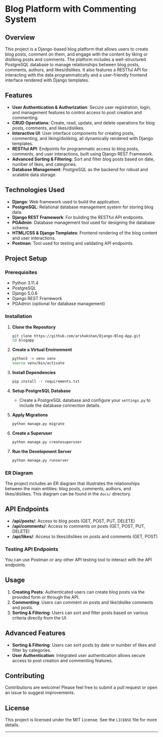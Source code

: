 # Blog Platform with Commenting System

## Overview

This project is a Django-based blog platform that allows users to create blog posts, comment on them, and engage with the content by liking or disliking posts and comments. The platform includes a well-structured PostgreSQL database to manage relationships between blog posts, comments, authors, and likes/dislikes. It also features a RESTful API for interacting with the data programmatically and a user-friendly frontend interface rendered with Django templates.

## Features

- **User Authentication & Authorization**: Secure user registration, login, and management features to control access to post creation and commenting.
- **CRUD Operations**: Create, read, update, and delete operations for blog posts, comments, and likes/dislikes.
- **Interactive UI**: User interface components for creating posts, commenting, and liking/disliking, all dynamically rendered with Django templates.
- **RESTful API**: Endpoints for programmatic access to blog posts, comments, and user interactions, built using Django REST Framework.
- **Advanced Sorting & Filtering**: Sort and filter blog posts based on date, number of likes, and categories.
- **Database Management**: PostgreSQL as the backend for robust and scalable data storage.

## Technologies Used

- **Django**: Web framework used to build the application.
- **PostgreSQL**: Relational database management system for storing blog data.
- **Django REST Framework**: For building the RESTful API endpoints.
- **PGAdmin**: Database management tool used for designing the database schema.
- **HTML/CSS & Django Templates**: Frontend rendering of the blog content and user interactions.
- **Postman**: Tool used for testing and validating API endpoints.

## Project Setup

### Prerequisites

- Python 3.11.4
- PostgreSQL
- Django 5.0.6
- Django REST Framework
- PGAdmin (optional for database management)

### Installation

1. **Clone the Repository**
   ```bash
   git clone https://github.com/arshakshan/Django-Blog-App.git
   cd blogapp
   ```

2. **Create a Virtual Environment**
   ```bash
   python3 -m venv venv
   source venv/bin/activate
   ```

3. **Install Dependencies**
   ```bash
   pip install -r requirements.txt
   ```

4. **Setup PostgreSQL Database**
   - Create a PostgreSQL database and configure your `settings.py` to include the database connection details.

5. **Apply Migrations**
   ```bash
   python manage.py migrate
   ```

6. **Create a Superuser**
   ```bash
   python manage.py createsuperuser
   ```

7. **Run the Development Server**
   ```bash
   python manage.py runserver
   ```

### ER Diagram

The project includes an ER diagram that illustrates the relationships between the main entities: blog posts, comments, authors, and likes/dislikes. This diagram can be found in the `docs/` directory.

## API Endpoints

- **/api/posts/**: Access to blog posts (GET, POST, PUT, DELETE)
- **/api/comments/**: Access to comments on posts (GET, POST, PUT, DELETE)
- **/api/likes/**: Access to likes/dislikes on posts and comments (GET, POST)

### Testing API Endpoints

You can use Postman or any other API testing tool to interact with the API endpoints.

## Usage

1. **Creating Posts**: Authenticated users can create blog posts via the provided form or through the API.
2. **Commenting**: Users can comment on posts and like/dislike comments and posts.
3. **Sorting & Filtering**: Users can sort and filter posts based on various criteria directly from the UI.

## Advanced Features

- **Sorting & Filtering**: Users can sort posts by date or number of likes and filter by categories.
- **User Authentication**: Integrated user authentication allows secure access to post creation and commenting features.

## Contributing

Contributions are welcome! Please feel free to submit a pull request or open an issue to suggest improvements.

## License

This project is licensed under the MIT License. See the `LICENSE` file for more details.

---